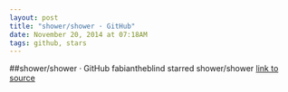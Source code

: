 ```yaml
---
layout: post
title: "shower/shower · GitHub"
date: November 20, 2014 at 07:18AM
tags: github, stars
---
```

##shower/shower · GitHub
fabiantheblind starred shower/shower
[link to source](http://ift.tt/12tRIQc) 
